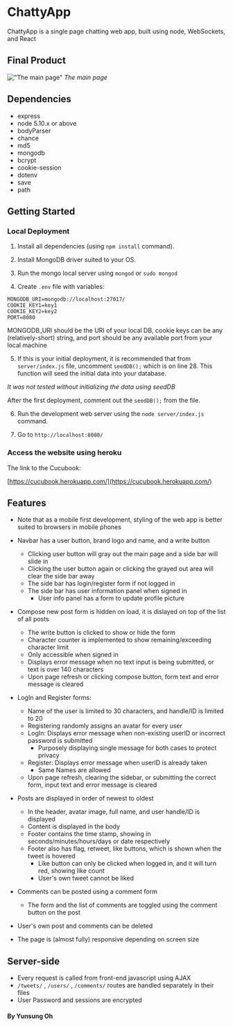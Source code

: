 # ChattyApp

ChattyApp is a single page chatting web app, built using node, WebSockets, and React


## Final Product

!["The main page"](https://github.com/henryui/Cucubook/blob/master/docs/cucubook1.png?raw=true)
*The main page*


## Dependencies

- express
- node 5.10.x or above
- bodyParser
- chance
- md5
- mongodb
- bcrypt
- cookie-session
- dotenv
- save
- path


## Getting Started

### Local Deployment

1. Install all dependencies (using `npm install` command).

2. Install MongoDB driver suited to your OS.

3. Run the mongo local server using `mongod` or `sudo mongod`

4. Create `.env` file with variables:

```
MONGODB_URI=mongodb://localhost:27017/
COOKIE_KEY1=key1
COOKIE_KEY2=key2
PORT=8080
```

MONGODB_URI should be the URI of your local DB, cookie keys can be any (relatively-short) string, and port should be any available port from your local machine

5. If this is your initial deployment, it is recommended that from `server/index.js` file, uncomment `seedDB();` which is on line 28. This function will seed the initial data into your database.

*It was not tested without initializing the data using seedDB*

After the first deployment, comment out the `seedDB();` from the file.

6. Run the development web server using the `node server/index.js` command.

7. Go to `http://localhost:8080/`


### Access the website using heroku

The link to the Cucubook:

[https://cucubook.herokuapp.com/](https://cucubook.herokuapp.com/)


## Features

- Note that as a mobile first development, styling of the web app is better suited to browsers in mobile phones

- Navbar has a user button, brand logo and name, and a write button
  - Clicking user button will gray out the main page and a side bar will slide in
  - Clicking the user button again or clicking the grayed out area will clear the side bar away
  - The side bar has login/register form if not logged in
  - The side bar has user information panel when signed in
    - User info panel has a form to update profile picture

- Compose new post form is hidden on load, it is dislayed on top of the list of all posts
  - The write button is clicked to show or hide the form
  - Character counter is implemented to show remaining/exceeding character limit
  - Only accessible when signed in
  - Displays error message when no text input is being submitted, or text is over 140 characters
  - Upon page refresh or clicking compose button, form text and error message is cleared

- LogIn and Register forms:
  - Name of the user is limited to 30 characters, and handle/ID is limited to 20
  - Registering randomly assigns an avatar for every user
  - LogIn: Displays error message when non-existing userID or incorrect password is submitted
    - Purposely displaying single message for both cases to protect privacy
  - Register: Displays error message when userID is already taken
    - Same Names are allowed
  - Upon page refresh, clearing the sidebar, or submitting the correct form, input text and error message is cleared

- Posts are displayed in order of newest to oldest
  - In the header, avatar image, full name, and user handle/ID is displayed
  - Content is displayed in the body
  - Footer contains the time stamp, showing in seconds/minutes/hours/days or date respectively
  - Footer also has flag, retweet, like buttons, which is shown when the tweet is hovered
    - Like button can only be clicked when logged in, and it will turn red, showing like count
    - User's own tweet cannot be liked

- Comments can be posted using a comment form
  - The form and the list of comments are toggled using the comment button on the post

- User's own post and comments can be deleted

- The page is (almost fully) responsive depending on screen size


## Server-side

- Every request is called from front-end javascript using AJAX
- `/tweets/` , `/users/` , `/comments/` routes are handled separately in their files
- User Password and sessions are encrypted


#### By Yunsung Oh
